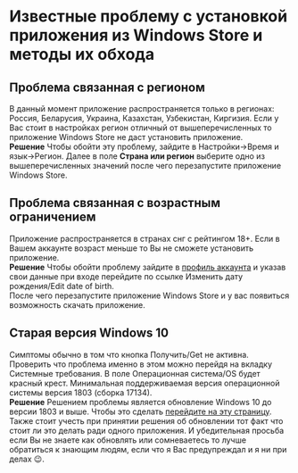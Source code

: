 # Известные проблему с установкой приложения из Windows Store и методы их обхода

## Проблема связанная с регионом

В данный момент приложение распространяется только в регионах: Россия, Беларусия, Украина, Казахстан, Узбекистан, Киргизия.
Если у Вас стоит в настройках регион отличный от вышеперечисленных то приложение Windows Store не даст установить приложение.  
**Решение** Чтобы обойти эту проблему, зайдите в Настройки->Время и язык->Регион. Далее в поле **Страна или регион** выберите одно из вышеперечисленных значений после чего перезапустите приложение Windows Store.

## Проблема связанная с возрастным ограничением

Приложение распространяется в странах снг с рейтингом 18+. Если в Вашем аккаунте возраст меньше то Вы не сможете установить приложение.  
**Решение** Чтобы обойти проблему зайдите в [профиль аккаунта](https://account.microsoft.com/profile/) и указав свои данные при входе перейдите по ссылке Изменить дату рождения/Edit date of birth.  
После чего перезапустите приложение Windows Store и у вас появиться возможность скачать приложение.

## Старая версия Windows 10

Симптомы обычно в том что кнопка Получить/Get не активна. Проверить что проблема именно в этом можно перейдя на вкладку Системные требования. В поле Операционная система/OS будет красный крест.
Минимальная поддерживаемая версия операционной системы версия 1803 (сборка 17134).  
**Решение** Решением проблемы является обновление Windows 10 до версии 1803 и выше. Чтобы это сделать [перейдите на эту страницу](https://www.microsoft.com/ru-ru/software-download/windows10).
Также стоит учесть при принятии решения об обновлении тот факт что стоит ли это делать ради одного приложения.
И убедительная просьба если Вы не знаете как обновлять или сомневаетесь то лучше обратиться к знающим людям, если что я Вас предупреждал и я ни при делах 😉.
